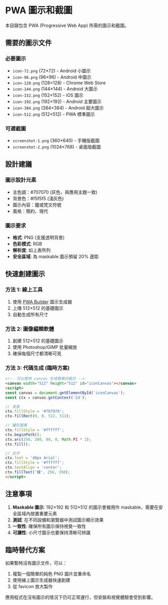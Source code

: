 # PWA 圖示和截圖

本目錄包含 PWA (Progressive Web App) 所需的圖示和截圖。

## 需要的圖示文件

### 必要圖示
- `icon-72.png` (72×72) - Android 小圖示
- `icon-96.png` (96×96) - Android 中圖示
- `icon-128.png` (128×128) - Chrome Web Store
- `icon-144.png` (144×144) - Android 大圖示
- `icon-152.png` (152×152) - iOS 圖示
- `icon-192.png` (192×192) - Android 主要圖示
- `icon-384.png` (384×384) - Android 超大圖示
- `icon-512.png` (512×512) - PWA 標準圖示

### 可選截圖
- `screenshot-1.png` (360×640) - 手機版截圖
- `screenshot-2.png` (1024×768) - 桌面版截圖

## 設計建議

### 圖示設計元素
- 主色調：#707070 (灰色，與應用主題一致)
- 背景色：#f5f5f5 (淺灰色)
- 圖示內容：鐘或梵文符號
- 風格：簡約、現代

### 圖示要求
- **格式**: PNG (支援透明背景)
- **色彩模式**: RGB
- **解析度**: 如上表所列
- **安全區域**: 為 maskable 圖示預留 20% 邊距

## 快速創建圖示

### 方法 1: 線上工具
1. 使用 [PWA Builder](https://www.pwabuilder.com/) 圖示生成器
2. 上傳 512×512 的基礎圖示
3. 自動生成所有尺寸

### 方法 2: 圖像編輯軟體
1. 創建 512×512 的基礎圖示
2. 使用 Photoshop/GIMP 批量縮放
3. 確保每個尺寸都清晰可見

### 方法 3: 代碼生成 (臨時方案)
```html
<!-- 可以使用 canvas 生成簡單的圖示 -->
<canvas width="512" height="512" id="iconCanvas"></canvas>
<script>
const canvas = document.getElementById('iconCanvas');
const ctx = canvas.getContext('2d');

// 背景
ctx.fillStyle = '#707070';
ctx.fillRect(0, 0, 512, 512);

// 鐘形圖案
ctx.fillStyle = '#ffffff';
ctx.beginPath();
ctx.arc(256, 200, 80, 0, Math.PI * 2);
ctx.fill();

// 文字
ctx.font = '48px Arial';
ctx.fillStyle = '#ffffff';
ctx.textAlign = 'center';
ctx.fillText('鐘', 256, 350);
</script>
```

## 注意事項

1. **Maskable 圖示**: 192×192 和 512×512 的圖示會被用作 maskable，需要在安全區域內放置重要元素
2. **測試**: 在不同設備和瀏覽器中測試圖示顯示效果
3. **一致性**: 確保所有圖示保持視覺一致性
4. **可讀性**: 小尺寸圖示也要保持清晰可辨識

## 臨時替代方案

如果暫時沒有圖示文件，可以：
1. 複製一個簡單的純色 PNG 圖片並重命名
2. 使用線上圖示生成器快速創建
3. 從 favicon 放大製作

應用程式在沒有圖示的情況下仍可正常運行，但安裝和視覺體驗會受到影響。